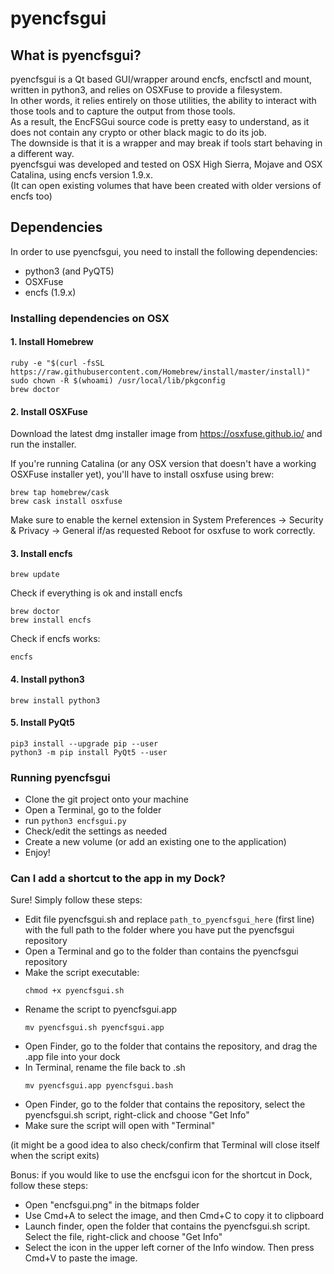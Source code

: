 # pyencfsgui

## What is pyencfsgui?

pyencfsgui is a Qt based GUI/wrapper around encfs, encfsctl and mount, written in python3, and relies on OSXFuse to provide a filesystem.<br>
In other words, it relies entirely on those utilities, the ability to interact with those tools and to capture the output from those tools.<br>
As a result, the EncFSGui source code is pretty easy to understand, as it does not contain any crypto or other black magic to do its job.<br>
The downside is that it is a wrapper and may break if tools start behaving in a different way.<br>
pyencfsgui was developed and tested on OSX High Sierra, Mojave and OSX Catalina, using encfs version 1.9.x. <br>
(It can open existing volumes that have been created with older versions of encfs too)

## Dependencies

In order to use pyencfsgui, you need to install the following dependencies:

- python3 (and PyQT5)
- OSXFuse
- encfs (1.9.x)



### Installing dependencies on OSX

#### 1. Install Homebrew

  ```
  ruby -e "$(curl -fsSL https://raw.githubusercontent.com/Homebrew/install/master/install)"
  sudo chown -R $(whoami) /usr/local/lib/pkgconfig
  brew doctor
  ```

#### 2. Install OSXFuse

  Download the latest dmg installer image from https://osxfuse.github.io/ and run the installer.

  If you're running Catalina (or any OSX version that doesn't have a working OSXFuse installer yet), you'll have to install osxfuse using brew:

  ```
  brew tap homebrew/cask
  brew cask install osxfuse
  ```

  Make sure to enable the kernel extension in System Preferences → Security & Privacy → General  if/as requested
  Reboot for osxfuse to work correctly.

#### 3. Install encfs

  ```
  brew update
  ``` 

 Check if everything is ok and install encfs

  ```
  brew doctor
  brew install encfs
  ```

  Check if encfs works:
  ```
  encfs    
  ```

#### 4. Install python3
  ```
  brew install python3
  ```

#### 5. Install PyQt5
  ```
  pip3 install --upgrade pip --user
  python3 -m pip install PyQt5 --user
  ```


### Running pyencfsgui

- Clone the git project onto your machine
- Open a Terminal, go to the folder
- run `python3 encfsgui.py`
- Check/edit the settings as needed
- Create a new volume (or add an existing one to the application)
- Enjoy!

### Can I add a shortcut to the app in my Dock?

Sure!  Simply follow these steps:
- Edit file pyencfsgui.sh and replace `path_to_pyencfsgui_here` (first line) with the full path to the folder where you have put the pyencfsgui repository
- Open a Terminal and go to the folder than contains the pyencfsgui repository
- Make the script executable:
    ```
    chmod +x pyencfsgui.sh
    ````
- Rename the script to pyencfsgui.app
    ```
    mv pyencfsgui.sh pyencfsgui.app
    ```
- Open Finder, go to the folder that contains the repository, and drag the .app file into your dock
- In Terminal, rename the file back to .sh
    ```
    mv pyencfsgui.app pyencfsgui.bash
    ```
- Open Finder, go to the folder that contains the repository, select the pyencfsgui.sh script, right-click and choose "Get Info"
- Make sure the script will open with "Terminal"

(it might be a good idea to also check/confirm that Terminal will close itself when the script exits)

Bonus: if you would like to use the encfsgui icon for the shortcut in Dock, follow these steps:
- Open "encfsgui.png" in the bitmaps folder
- Use Cmd+A to select the image, and then Cmd+C to copy it to clipboard
- Launch finder, open the folder that contains the pyencfsgui.sh script. Select the file, right-click and choose "Get Info"
- Select the icon in the upper left corner of the Info window.  Then press Cmd+V to paste the image.